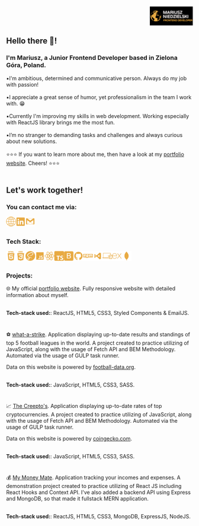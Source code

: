 <p align=right>
<img align="center" alt="mariuszniedzielski.pl" width="23%" src="./img/logo.png" />
</p>

## Hello there 👋!

### I'm Mariusz, a Junior Frontend Developer based in Zielona Góra, Poland.

▪️I'm ambitious, determined and communicative
person. Always do my job with passion!
<br/>
<br/>
▪️I appreciate a great sense of humor, yet professionalism in
the team I work with. 😁
<br/>
<br/>
▪️Currently I'm improving my skills in web
development. Working especially with ReactJS library
brings me the most fun. 
<br/>
<br/>
▪️I’m no stranger to demanding tasks and challenges
and always curious about new solutions.
<br/>
<br/>
⭐⭐⭐ If you want to learn more about me, then have a look at my [portfolio website](https://mariuszniedzielski.pl). Cheers! ⭐⭐⭐
<br/>
<br/>

## Let's work together!



### You can contact me via:

[<img align="left" alt="mniedzielski.pl" width="26px" src="./img/globe.svg" />](https://mariuszniedzielski.pl)
[<img align="left" alt="Niedzielski-Mariusz | LinkedIn" width="26px" src="./img/linkedinLogo.svg" />](https://www.linkedin.com/in/mariusz-niedzielski-226868162/)
[<img align="left" alt="Niedzielski-Mariusz | Gmail" width="26px" src="./img/gmailLogo.svg" />](mailto:mariuszniedzielski@mailfence.com)

<br/>

#

### Tech Stack:

<img align="left" alt="HTML5" width="26px" src="./img/html5Logo.svg" />
<img align="left" alt="CSS3" width="26px" src="./img/css3Logo.svg" />
<img align="left" alt="Sass" width="26px" src="./img/sassLogo.svg" />
<img align="left" alt="JavaScript" width="26px" src="./img/javascriptLogo.svg" />
<img align="left" alt="React" width="26px" src="./img/reactLogo.svg" />
<img align="left" alt="TypeScript" width="26px" src="./img/typescriptLogo.svg" />
<img align="left" alt="Bootstrap" width="26px" src="./img/bootstrapLogo.svg" />
<img align="left" alt="GitHub" width="26px" src="./img/githubLogo.svg" />
<img align="left" alt="NPM" width="26px" src="./img/npmLogo.svg" />
<img align="left" alt="Visual Studio Code" width="26px" src="./img/vscodeLogo.svg" />
<img align="left" alt="RWD" width="26px" src="./img/responsiveLogo.svg" />
<img align="left" alt="ExpressJS" width="26px" src="./img/expressLogo.svg" />
<img align="left" alt="MongoDB" width="26px" src="./img/mongodbLogo.svg" />

<br />

#

### Projects:


🌐 My official [portfolio website](https://mariuszniedzielski.pl). Fully responsive website with detailed information
about myself.

<br />
<strong>Tech-stack used:</strong>: ReactJS, HTML5, CSS3, Styled
Components & EmailJS.
<br />

#

⚽ [what-a-strike](https://what-a-strike.netlify.app). Application displaying up-to-date results and standings of top 5 football leagues in the world. A project created to practice utilizing of JavaScript, along with the usage of Fetch API and BEM Methodology. Automated via the usage of GULP task runner.

Data on this website is powered by [football-data.org](https://www.football-data.org/).

<br />
<strong>Tech-stack used:</strong>: JavaScript, HTML5, CSS3, SASS.
<br />

#


📈 [The Creepto's](https://the-creeptos.netlify.app). Application displaying up-to-date rates of top cryptocurrencies. A project created to practice utilizing of JavaScript, along with the usage of Fetch API and BEM Methodology. Automated via the usage of GULP task runner.

Data on this website is powered by [coingecko.com](https://www.coingecko.com/).

<br />
<strong>Tech-stack used:</strong>: JavaScript, HTML5, CSS3, SASS.
<br />

#


💰 [My Money Mate](https://my-money-mate.netlify.app). Application tracking your incomes and expenses. A demonstration project created to practice utilizing of React JS including React Hooks and Context API. I've also added a backend API using Express and MongoDB, so that made it fullstack MERN application.

<br />
<strong>Tech-stack used:</strong>: ReactJS, HTML5, CSS3, MongoDB, ExpressJS, NodeJS.
<br />
